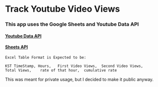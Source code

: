 # Track Youtube Video Views

### This app uses the Google Sheets and Youtube Data API

#### [Youtube Data API](https://developers.google.com/youtube/v3?hl=en)  
#### [Sheets API](https://developers.google.com/sheets/api)


    Excel Table Format is Expected to be:
    
    KST TimeStamp, Hours,	First Video Views,	Second Video Views, 	Total Views,	rate of that hour,	cumulative rate


This was meant for private usage, but I decided to make it public anyway.
